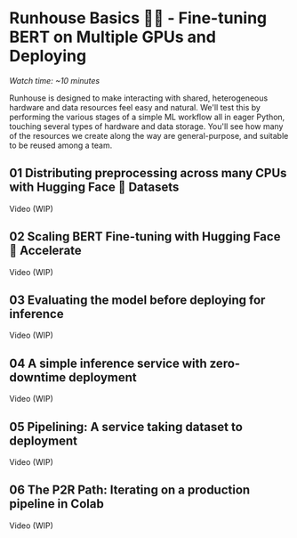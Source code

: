 # Runhouse Basics 🧑‍🏫 - Fine-tuning BERT on Multiple GPUs and Deploying

_Watch time: ~10 minutes_

Runhouse is designed to make interacting with shared, heterogeneous
hardware and data resources feel easy and natural. We'll test this 
by performing the various stages of a simple ML workflow all in
eager Python, touching several types of hardware and data 
storage. You'll see how many of the resources we create along
the way are general-purpose, and suitable to be reused among 
a team.

## 01 Distributing preprocessing across many CPUs with Hugging Face 🤗 Datasets

Video (WIP)

## 02 Scaling BERT Fine-tuning with Hugging Face 🤗 Accelerate

Video (WIP)

## 03 Evaluating the model before deploying for inference

Video (WIP)

## 04 A simple inference service with zero-downtime deployment

Video (WIP)

## 05 Pipelining: A service taking dataset to deployment

Video (WIP)

## 06 The P2R Path: Iterating on a production pipeline in Colab

Video (WIP)
